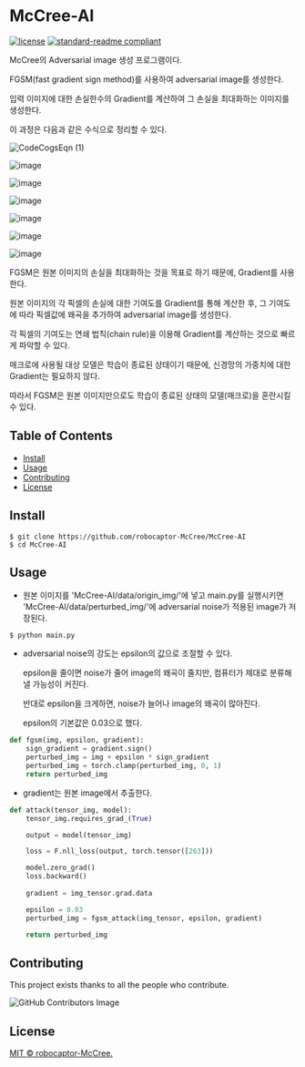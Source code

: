 # McCree-AI

[![license](https://img.shields.io/github/license/robocaptor-McCree/McCree-Web.svg)](LICENSE)
[![standard-readme compliant](https://img.shields.io/badge/readme%20style-standard-brightgreen.svg?style=flat-square)](https://github.com/RichardLitt/standard-readme)

McCree의 Adversarial image 생성 프로그램이다.

FGSM(fast gradient sign method)를 사용하여 adversarial image를 생성한다. 

입력 이미지에 대한 손실한수의 Gradient를 계산하여 그 손실을 최대화하는 이미지를 생성한다. 

이 과정은 다음과 같은 수식으로 정리할 수 있다.

![CodeCogsEqn (1)](https://user-images.githubusercontent.com/51123268/132456623-4418ba4a-f88d-46b1-aea0-f7cbf3a26c04.gif)

![image](https://user-images.githubusercontent.com/51123268/132457049-8fe160a1-b6a6-4dc7-8257-3a04ae824cf5.png)

![image](https://user-images.githubusercontent.com/51123268/132457060-6a712f7f-a526-413e-87a4-82b6605908fa.png)

![image](https://user-images.githubusercontent.com/51123268/132457063-73701f99-d38e-46c9-ab1a-c1731532c1ba.png)

![image](https://user-images.githubusercontent.com/51123268/132457071-c569e027-cffa-4161-aa75-491a1196b665.png)

![image](https://user-images.githubusercontent.com/51123268/132457081-4e677e6c-5954-419b-89ca-177db873e434.png)

![image](https://user-images.githubusercontent.com/51123268/132457085-eb73d6b9-c9a2-4786-9b29-e39dec0cdde1.png)

FGSM은 원본 이미지의 손실을 최대화하는 것을 목표로 하기 때문에, Gradient를 사용한다. 

원본 이미지의 각 픽셀의 손실에 대한 기여도를 Gradient를 통해 계산한 후, 그 기여도에 따라 픽셀값에 왜곡을 추가하여 adversarial image를 생성한다. 

각 픽셀의 기여도는 연쇄 법칙(chain rule)을 이용해 Gradient를 계산하는 것으로 빠르게 파악할 수 있다. 

매크로에 사용될 대상 모델은 학습이 종료된 상태이기 때문에, 신경망의 가중치에 대한 Gradient는 필요하지 않다. 
 
따라서 FGSM은 원본 이미지만으로도 학습이 종료된 상태의 모델(매크로)을 혼란시킬 수 있다.

## Table of Contents

- [Install](#install)
- [Usage](#usage)
- [Contributing](#contributing)
- [License](#license)

## Install

```
$ git clone https://github.com/robocaptor-McCree/McCree-AI
$ cd McCree-AI
```
## Usage
 * 원본 이미지를 'McCree-AI/data/origin_img/'에 넣고 main.py를 실행시키면 'McCree-AI/data/perturbed_img/'에 adversarial noise가 적용된 image가 저장된다.
```
$ python main.py
```

* adversarial noise의 강도는 epsilon의 값으로 조절할 수 있다.

  epsilon을 줄이면 noise가 줄어 image의 왜곡이 줄지만, 컴퓨터가 제대로 분류해낼 가능성이 커진다. 

  반대로 epsilon을 크게하면, noise가 늘어나 image의 왜곡이 많아진다. 

  epsilon의 기본값은 0.03으로 했다.
  
```python
def fgsm(img, epsilon, gradient):
    sign_gradient = gradient.sign()
    perturbed_img = img + epsilon * sign_gradient
    perturbed_img = torch.clamp(perturbed_img, 0, 1)
    return perturbed_img
```
* gradient는 원본 image에서 추출한다.
```python
def attack(tensor_img, model):
    tensor_img.requires_grad_(True)

    output = model(tensor_img)

    loss = F.nll_loss(output, torch.tensor([263]))

    model.zero_grad()
    loss.backward()
    
    gradient = img_tensor.grad.data

    epsilon = 0.03
    perturbed_img = fgsm_attack(img_tensor, epsilon, gradient)

    return perturbed_img
```

## Contributing

This project exists thanks to all the people who contribute. 

![GitHub Contributors Image](https://contrib.rocks/image?repo=robocaptor-McCree/McCree-AI)


## License

[MIT © robocaptor-McCree.](../LICENSE)
